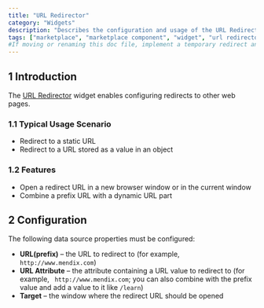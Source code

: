 ```yaml
---
title: "URL Redirector"
category: "Widgets"
description: "Describes the configuration and usage of the URL Redirector widget, which is available in the Mendix Marketplace."
tags: ["marketplace", "marketplace component", "widget", "url redirector", "url", "static", "dynamic", "platform support"]
#If moving or renaming this doc file, implement a temporary redirect and let the respective team know they should update the URL in the product. See Mapping to Products for more details.
---
```


## 1 Introduction

The [URL Redirector](https://appstore.home.mendix.com/link/app/113/) widget enables configuring redirects to other web pages.

### 1.1 Typical Usage Scenario

* Redirect to a static URL
* Redirect to a URL stored as a value in an object

### 1.2 Features

* Open a redirect URL in a new browser window or in the current window
* Combine a prefix URL with a dynamic URL part

## 2 Configuration

The following data source properties must be configured:

* **URL(prefix)** – the URL to redirect to (for example, `http://www.mendix.com`)
* **URL Attribute** – the attribute containing a URL value to redirect to (for example, ` http://www.mendix.com`; you can also combine with the prefix value and add a value to it like `/learn`)
* **Target** – the window where the redirect URL should be opened
